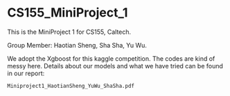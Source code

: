 # CS155_MiniProject_1

This is the MiniProject 1 for CS155, Caltech.

Group Member: Haotian Sheng, Sha Sha, Yu Wu.

We adopt the Xgboost for this kaggle competition. The codes are kind of messy here. Details about our models and what we have tried can be found in our report:

    Miniproject1_HaotianSheng_YuWu_ShaSha.pdf


